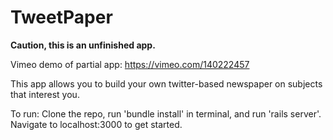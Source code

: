 # TweetPaper

**Caution, this is an unfinished app.** 

Vimeo demo of partial app: https://vimeo.com/140222457

This app  allows you to build your own twitter-based newspaper on subjects that interest you.

To run: Clone the repo, run 'bundle install' in terminal, and run 'rails server'. Navigate to localhost:3000 to get started.
